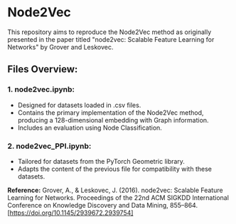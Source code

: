 # Node2Vec
This repository aims to reproduce the Node2Vec method as originally presented in the paper titled "node2vec: Scalable Feature Learning for Networks" by Grover and Leskovec.

## Files Overview:

### 1. node2vec.ipynb:
   - Designed for datasets loaded in .csv files.
   - Contains the primary implementation of the Node2Vec method, producing a 128-dimensional embedding with Graph information.
   - Includes an evaluation using Node Classification.

### 2. node2vec_PPI.ipynb:
   - Tailored for datasets from the PyTorch Geometric library.
   - Adapts the content of the previous file for compatibility with these datasets.

**Reference:**
Grover, A., & Leskovec, J. (2016). node2vec: Scalable Feature Learning for Networks. Proceedings of the 22nd ACM SIGKDD International Conference on Knowledge Discovery and Data Mining, 855–864. [https://doi.org/10.1145/2939672.2939754]

